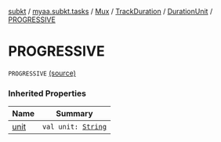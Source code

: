 [subkt](../../../../index.md) / [myaa.subkt.tasks](../../../index.md) / [Mux](../../index.md) / [TrackDuration](../index.md) / [DurationUnit](index.md) / [PROGRESSIVE](./-p-r-o-g-r-e-s-s-i-v-e.md)

# PROGRESSIVE

`PROGRESSIVE` [(source)](https://github.com/Myaamori/SubKt/blob/0.1.10/src/main/kotlin/myaa/subkt/tasks/muxtask.kt#L146)

### Inherited Properties

| Name | Summary |
|---|---|
| [unit](unit.md) | `val unit: `[`String`](https://kotlinlang.org/api/latest/jvm/stdlib/kotlin/-string/index.html) |
